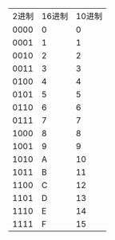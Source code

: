 |    |      |     |
|----|------|-----|
|2进制|16进制|10进制|
|0000|0     |0|
|0001|1     |1|
|0010|2     |2|
|0011|3     |3|
|0100|4     |4|
|0101|5     |5|
|0110|6     |6|
|0111|7     |7|
|1000|8     |8|
|1001|9     |9|
|1010|A     |10|
|1011|B     |11|
|1100|C     |12|
|1101|D     |13|
|1110|E     |14|
|1111|F     |15|
